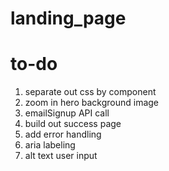# landing_page

# to-do

1. separate out css by component
2. zoom in hero background image
3. emailSignup API call
4. build out success page
5. add error handling
6. aria labeling
7. alt text user input